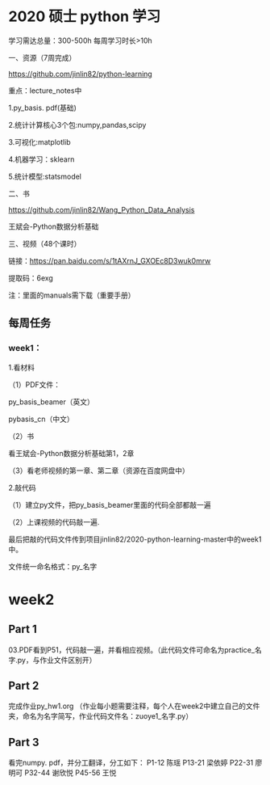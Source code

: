 # 2020 硕士 python 学习

学习需达总量：300-500h  每周学习时长>10h

一、资源（7周完成）

https://github.com/jinlin82/python-learning

重点：lecture_notes中

1.py_basis. pdf(基础)
      
2.统计计算核心3个包:numpy,pandas,scipy
      
3.可视化:matplotlib
      
4.机器学习：sklearn
      
5.统计模型:statsmodel
      
二、书 

https://github.com/jinlin82/Wang_Python_Data_Analysis

王斌会-Python数据分析基础

三、视频（48个课时）

链接：https://pan.baidu.com/s/1tAXrnJ_GXOEc8D3wuk0mrw 

提取码：6exg 

注：里面的manuals需下载（重要手册）

## 每周任务

### week1：

1.看材料

（1）PDF文件：

py_basis_beamer（英文）
     
pybasis_cn（中文）
     
（2）书

看王斌会-Python数据分析基础第1，2章
     
（3）看老师视频的第一章、第二章（资源在百度网盘中）

2.敲代码

（1）建立py文件，把py_basis_beamer里面的代码全部都敲一遍

（2）上课视频的代码敲一遍.

 最后把敲的代码文件传到项目jinlin82/2020-python-learning-master中的week1中。

文件统一命名格式：py_名字

# week2

## Part 1

 03.PDF看到P51，代码敲一遍，并看相应视频。（此代码文件可命名为practice_名字.py，与作业文件区别开）

## Part 2

完成作业py_hw1.org
（作业每小题需要注释，每个人在week2中建立自己的文件夹，命名为名字简写，作业代码文件名：zuoye1_名字.py）

## Part 3

看完numpy. pdf，并分工翻译，分工如下：
P1-12   陈瑶
P13-21 梁依婷
P22-31 廖明可
P32-44 谢欣悦
P45-56 王悦
